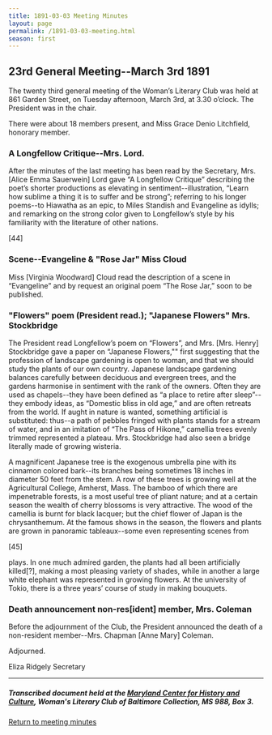 ```yaml
---
title: 1891-03-03 Meeting Minutes
layout: page
permalink: /1891-03-03-meeting.html
season: first
---
```


<style>
    #maincontent{
        font-size:1.4em;
    }
</style>
## 23rd General Meeting--March 3rd 1891

The twenty third general meeting of the Woman’s Literary Club was held at 861 Garden Street, on Tuesday afternoon, March 3rd, at 3.30 o’clock. The President was in the chair.

There were about 18 members present, and Miss Grace Denio Litchfield, honorary member.

### A Longfellow Critique--Mrs. Lord.

After the minutes of the last meeting has been read by the Secretary, Mrs. [Alice Emma Sauerwein] Lord gave “A Longfellow Critique” describing the poet’s shorter productions as elevating in sentiment--illustration, “Learn how sublime a thing it is to suffer and be strong”; referring to his longer poems--to Hiawatha as an epic, to Miles Standish and Evangeline as idylls; and remarking on the strong color given to Longfellow’s style by his familiarity with the literature of other nations.

[44]

### Scene--Evangeline & "Rose Jar" Miss Cloud

Miss [Virginia Woodward] Cloud read the description of a scene in “Evangeline” and by request an original poem “The Rose Jar,” soon to be published.

### "Flowers" poem (President read.); "Japanese Flowers" Mrs. Stockbridge

The President read Longfellow’s poem on “Flowers”, and Mrs. [Mrs. Henry] Stockbridge gave a paper on “Japanese Flowers,"" first suggesting that the profession of landscape gardening is open to woman, and that we should study the plants of our own country. Japanese landscape gardening balances carefully between deciduous and evergreen trees, and the gardens harmonise in sentiment with the rank of the owners. Often they are used as chapels--they have been defined as “a place to retire after sleep”--they embody ideas, as “Domestic bliss in old age,” and are often retreats from the world. If aught in nature is wanted, something artificial is substituted: thus--a path of pebbles fringed with plants stands for a stream of water, and in an imitation of “The Pass of Hikone,” camellia trees evenly trimmed represented a plateau. Mrs. Stockbridge had also seen a bridge literally made of growing wisteria.

A magnificent Japanese tree is the exogenous umbrella pine with its cinnamon colored bark--its branches being sometimes 18 inches in diameter 50 feet from the stem. A row of these trees is growing well at the Agricultural College, Amherst, Mass. The bamboo of which there are impenetrable forests, is a most useful tree of pliant nature; and at a certain season the wealth of cherry blossoms is very attractive. The wood of the camellia is burnt for black lacquer; but the chief flower of Japan is the chrysanthemum. At the famous shows in the season, the flowers and plants are grown in panoramic tableaux--some even representing scenes from

[45]

plays. In one much admired garden, the plants had all been artificially killed[?], making a most pleasing variety of shades, while in another a large white elephant was represented in growing flowers. At the university of Tokio, there is a three years’ course of study in making bouquets.

### Death announcement non-res[ident] member, Mrs. Coleman

Before the adjournment of the Club, the President announced the death of a non-resident member--Mrs. Chapman [Anne Mary] Coleman.

Adjourned.

Eliza Ridgely
Secretary

<hr>

##### Transcribed document held at the [Maryland Center for History and Culture](http://mdhs.org/), Woman's Literary Club of Baltimore Collection, MS 988, Box 3. 

[Return to meeting minutes](https://elizajames.github.io/WLCB_draft/search/index.html?q=%2Bseason%3Afirst)